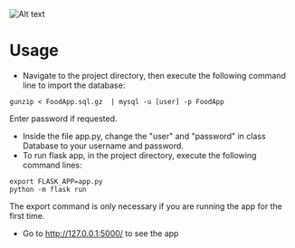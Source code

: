 ![Alt text](interface.png?raw=true "App Interface")

# Usage
* Navigate to the project directory, then execute the following command line to import the database:
```
gunzip < FoodApp.sql.gz  | mysql -u [user] -p FoodApp
```
Enter password if requested.
* Inside the file app.py, change the "user" and "password" in class Database to your username and password.
* To run flask app, in the project directory, execute the following command lines:
```
export FLASK_APP=app.py
python -m flask run
```
The export command is only necessary if you are running the app for the first time.
* Go to http://127.0.0.1:5000/ to see the app
